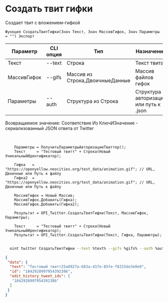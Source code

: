 ﻿---
sidebar_position: 4
---

# Создать твит гифки
 Создает твит с вложением-гифкой



`Функция СоздатьТвитГифки(Знач Текст, Знач МассивГифок, Знач Параметры = "") Экспорт`

  | Параметр | CLI опция | Тип | Назначение |
  |-|-|-|-|
  | Текст | --text | Строка | Текст твита |
  | МассивГифок | --gifs | Массив из Строка,ДвоичныеДанные | Массив файлов гифок |
  | Параметры | --auth | Структура из Строка | Структура авторизации или путь к .json |

  
  Возвращаемое значение:   Соответствие Из КлючИЗначение - сериализованный JSON ответа от Twitter

<br/>




```bsl title="Пример кода"
    Параметры = ПолучитьПараметрыАвторизацииТвиттер();
    Текст     = "Тестовый твитт" + Строка(Новый УникальныйИдентификатор);

    Гифка   = "https://openyellow.neocities.org/test_data/animation.gif"; // URL, Двоичные или Путь к файлу
    Гифка2  = "https://openyellow.neocities.org/test_data/animation.gif"; // URL, Двоичные или Путь к файлу

    МассивГифок = Новый Массив;
    МассивГифок.Добавить(Гифка);
    МассивГифок.Добавить(Гифка2);

    Результат = OPI_Twitter.СоздатьТвитГифки(Текст, МассивГифок, Параметры);

    Текст     = "Тестовый твитт" + Строка(Новый УникальныйИдентификатор);
    Результат = OPI_Twitter.СоздатьТвитГифки(Текст, Гифка, Параметры);
```



```sh title="Пример команды CLI"
    
  oint twitter СоздатьТвитГифки --text %text% --gifs %gifs% --auth %auth%

```

```json title="Результат"
{
 "data": {
  "text": "Тестовый твитт25a8927a-683a-41fe-85fe-f8315de3e0e9",
  "id": "1842928997954392386",
  "edit_history_tweet_ids": [
   "1842928997954392386"
  ]
 }
}
```
